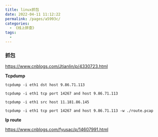 ```yaml
---
title: linux抓包
date: 2022-04-11 11:12:22
permalink: /pages/a5993c/
categories:
  - 《线上排查》
tags:
  - 
---
```

### **抓包**

 https://www.cnblogs.com/Jtianlin/p/4330723.html

**Tcpdump** 

```shell
tcpdump -i eth1 dst host 9.86.71.113

tcpdump -i eth1 tcp port 14267 and host 9.86.71.113

tcpdump -i eth1 src host 11.181.86.145

tcpdump -i eth1 tcp port 14267 and host 9.86.71.113 -w ./route.pcap
```

**Ip route**

https://www.cnblogs.com/fyusac/p/14607991.html